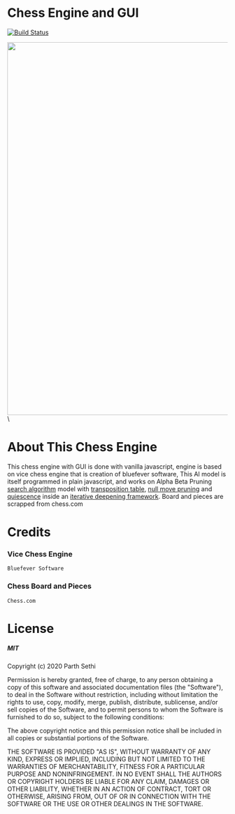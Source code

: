 
# Chess Engine and GUI


[![Build Status](https://travis-ci.org/joemccann/dillinger.svg?branch=master)](https://github.com/victorakaps)

<img align="left" src="https://imgur.com/buTZaOe.gif" width="850px"/> \

# About This Chess Engine
This chess engine with GUI is done with vanilla javascript, engine is based on vice chess engine that is creation of bluefever software, This AI model is itself programmed in plain javascript, and works on Alpha Beta Pruning [search algorithm](https://en.wikipedia.org/wiki/Search_algorithm) model with [transposition table](https://www.chessprogramming.org/Transposition_Table "Transposition Table"), [null move pruning](https://www.chessprogramming.org/Null_Move_Pruning "Null Move Pruning") and [quiescence](https://www.chessprogramming.org/Quiescence_Search "Quiescence Search") inside an [iterative deepening framework](https://www.chessprogramming.org/Iterative_Deepening "Iterative Deepening"). Board and pieces are scrapped from chess.com



# Credits
### Vice Chess Engine
    Bluefever Software 
### Chess Board and Pieces
	Chess.com

# License

##### MIT

Copyright (c) 2020 Parth Sethi

Permission is hereby granted, free of charge, to any person obtaining a copy
of this software and associated documentation files (the "Software"), to deal
in the Software without restriction, including without limitation the rights
to use, copy, modify, merge, publish, distribute, sublicense, and/or sell
copies of the Software, and to permit persons to whom the Software is
furnished to do so, subject to the following conditions:

The above copyright notice and this permission notice shall be included in all
copies or substantial portions of the Software.

THE SOFTWARE IS PROVIDED "AS IS", WITHOUT WARRANTY OF ANY KIND, EXPRESS OR
IMPLIED, INCLUDING BUT NOT LIMITED TO THE WARRANTIES OF MERCHANTABILITY,
FITNESS FOR A PARTICULAR PURPOSE AND NONINFRINGEMENT. IN NO EVENT SHALL THE
AUTHORS OR COPYRIGHT HOLDERS BE LIABLE FOR ANY CLAIM, DAMAGES OR OTHER
LIABILITY, WHETHER IN AN ACTION OF CONTRACT, TORT OR OTHERWISE, ARISING FROM,
OUT OF OR IN CONNECTION WITH THE SOFTWARE OR THE USE OR OTHER DEALINGS IN THE
SOFTWARE.
